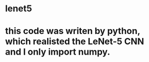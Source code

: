 # lenet5
# this code was writen by python, which realisted the LeNet-5 CNN and I only import numpy.  
